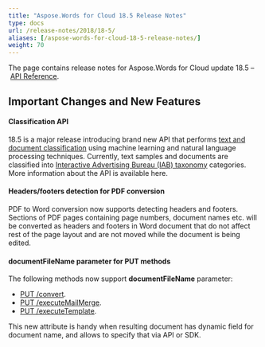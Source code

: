 ```yaml
---
title: "Aspose.Words for Cloud 18.5 Release Notes"
type: docs
url: /release-notes/2018/18-5/
aliases: [/aspose-words-for-cloud-18-5-release-notes/]
weight: 70
---
```


The page contains release notes for Aspose.Words for Cloud update 18.5 – [API Reference](https://apireference.aspose.cloud/words/).

## Important Changes and New Features

#### Classification API

18.5 is a major release introducing brand new API that performs [text and document classification](https://en.wikipedia.org/wiki/Document_classification) using machine learning and natural language processing techniques. Currently, text samples and documents are classified into [Interactive Advertising Bureau (IAB) taxonomy](https://www.iab.com/guidelines/taxonomy/) categories. More information about the API is available here.

#### Headers/footers detection for PDF conversion

PDF to Word conversion now supports detecting headers and footers. Sections of PDF pages containing page numbers, document names etc. will be converted as headers and footers in Word document that do not affect rest of the page layout and are not moved while the document is being edited.

#### documentFileName parameter for PUT methods

The following methods now support **documentFileName** parameter:

- [PUT /convert](https://apireference.aspose.cloud/words/#!/Convert/PutConvertDocument).
- [PUT /executeMailMerge](https://apireference.aspose.cloud/words/#!/MailMerge/PutExecuteMailMergeOnline).
- [PUT /executeTemplate](https://apireference.aspose.cloud/words/#!/MailMerge/PutExecuteTemplateOnline).

This new attribute is handy when resulting document has dynamic field for document name, and allows to specify that via API or SDK.
